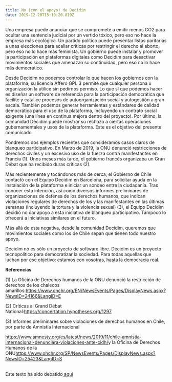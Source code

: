```yaml
---
title: No (con el apoyo) de Decidim
date: 2019-12-20T15:10:20.819Z
---
```

Una empresa puede anunciar que se compromete a emitir menos CO2 para ocultar una sentencia judicial por un vertido tóxico, pero eso no hace la empresa más ecológica. Un partido político puede presentar listas paritarias a unas elecciones para acallar críticas por restringir el derecho al aborto, pero eso no lo hace más feminista. Un gobierno puede instalar y promover la participación en plataformas digitales como Decidim para desactivar movimientos sociales que amenazan su continuidad, pero eso no lo hace más democrático.

Desde Decidim no podemos controlar lo que hacen los gobiernos con la plataforma; su licencia Affero GPL 3 permite que cualquier persona u organización la utilice sin pedirnos permiso. Lo que sí que podemos hacer es diseñar un software de referencia para la participación democrática que facilite y catalice procesos de autoorganización social y autogestión a gran escala. También podemos generar herramientas y estándares de calidad democrática para el uso de la plataforma, incluyendo un contrato social exigente (una línea en continua mejora dentro del proyecto). Por último, la comunidad Decidim puede mostrar su rechazo a ciertas operaciones gubernamentales y usos de la plataforma. Este es el objetivo del presente comunicado.

Pondremos dos ejemplos recientes que consideramos casos claros de blanqueo participativo. En Marzo de 2019, la ONU denunció restricciones de derechos civiles y un excesivo uso de la fuerza contra manifestantes en Francia (1). Unos meses más tarde, el gobierno francés organizaba un Gran Débat que ha recibido duras críticas (2).

Más recientemente y tocándonos más de cerca, el Gobierno de Chile contactó con el Equipo Decidim en Barcelona, para solicitar ayuda en la instalación de la plataforma e iniciar un sondeo entre la ciudadanía. Tras conocer esta intención, así como diversos informes preliminares de organizaciones de defensa de los derechos humanos, que indican violaciones regulares de derechos de los y las manifestantes en las últimas semanas (incluyendo la tortura y la violencia sexual) (3), el Equipo Decidim decidió no dar apoyo a esta iniciativa de blanqueo participativo. Tampoco lo ofrecerá a iniciativas similares en el futuro.

Más allá de esta negativa, desde la comunidad Decidim, queremos que movimientos sociales como los de Chile sepan que tienen todo nuestro apoyo.

Decidim no es sólo un proyecto de software libre. Decidim es un proyecto tecnopolítico para democratizar la sociedad. Para todas aquellas que luchan por ese objetivo: estamos con vosotras, hasta la democracia real.

**Referencias**

(1) La Oficina de Derechos humanos de la ONU denunció la restricción de derechos de los chalecos amarillos:<https://www.ohchr.org/EN/NewsEvents/Pages/DisplayNews.aspx?NewsID=24166&LangID=E>

(2) Críticas al Grand Débat National:<https://concertation.hypotheses.org/1297>

(3) Informes preliminares sobre violaciones de derechos humanos en Chile, por parte de Amnistía Internacional

<https://www.amnesty.org/es/latest/news/2019/11/chile-amnistia-internacional-denunciara-violaciones-ante-cidh/>y la Oficina de Derechos Humanos de la ONU<https://www.ohchr.org/SP/NewsEvents/Pages/DisplayNews.aspx?NewsID=25423&LangID=S>

\
Este texto ha sido debatido[ aquí](https://meta.decidim.org/assemblies/PoliticaDecidim/f/1163/)
